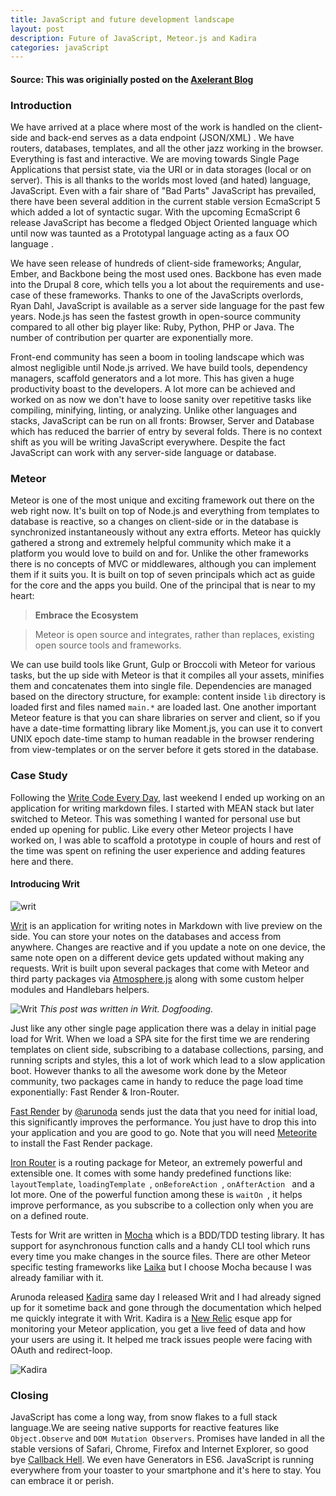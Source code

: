 ```yaml
---
title: JavaScript and future development landscape
layout: post
description: Future of JavaScript, Meteor.js and Kadira
categories: javaScript
---
```

<h4 class='message'> Source: This was originially posted on the <a href="http://www.axelerant.com/blog/javascript-and-future-development-landscape">Axelerant Blog</a></h4>

### Introduction

We have arrived at a place where most of the work is handled on the client-side and back-end serves as a data endpoint (JSON/XML) . We have routers, databases, templates, and all the other jazz working in the browser. Everything is fast and interactive. We are moving towards Single Page Applications that persist state, via the URI or in data storages (local or on server). This is all thanks to the worlds most loved  (and hated) language, JavaScript. Even with a fair share of "Bad Parts" JavaScript has prevailed, there have been several addition in the current stable version EcmaScript 5 which added a lot of syntactic sugar. With the upcoming EcmaScript 6 release JavaScript has become a fledged Object Oriented language which until now was taunted as a Prototypal language acting as a faux OO language .

We have seen release of hundreds of client-side frameworks; Angular, Ember, and Backbone being the most used ones. Backbone has even made into the Drupal 8 core, which tells you a lot about the requirements and use-case of these frameworks. Thanks to one of the JavaScripts overlords, Ryan Dahl, JavaScript is available as a server side language for the past few years. Node.js has seen the fastest growth in open-source community compared to all other big player like: Ruby, Python, PHP or Java.  The number of contribution per quarter are exponentially more.

Front-end community has seen a boom in tooling landscape which was almost negligible until Node.js arrived. We have build tools, dependency managers, scaffold generators and a lot more. This has given a huge productivity boast to the developers. A lot more can be achieved and worked on as now we don't have to loose sanity over repetitive tasks like compiling, minifying, linting, or analyzing. Unlike other languages and stacks, JavaScript can be run on all fronts: Browser, Server and Database which has reduced the barrier of entry by several folds. There is no context shift as you will be writing JavaScript everywhere. Despite the fact JavaScript can work with any server-side language or database.


### Meteor
Meteor is one of the most unique and exciting framework out there on the web right now. It's built on top of Node.js and everything from templates to database is reactive, so a changes on client-side or in the database is synchronized instantaneously without any extra efforts. Meteor has quickly gathered a strong and extremely helpful community which make it a platform you would love to build on and for. Unlike the other frameworks there is no concepts of MVC or middlewares, although you can implement them if it suits you. It is built on top of seven principals which act as guide for the core and the apps you build. One of the principal that is near to my heart:

> **Embrace the Ecosystem**

>  Meteor is open source and integrates, rather than replaces, existing open source tools and frameworks.

We can use build tools like Grunt, Gulp or Broccoli  with Meteor for various tasks, but the up side with Meteor is that it compiles all your assets, minifies them and concatenates them into single file. Dependencies are managed based on the directory structure, for example: content inside `lib` directory is loaded first and files named `main.*` are loaded last. One another important Meteor feature is that you can share libraries on server and client, so if you have a date-time formatting library like Moment.js, you can use it to convert UNIX epoch date-time stamp to human readable in the browser rendering from view-templates or on the server before it gets stored in the database.


### Case Study
Following the [Write Code Every Day](http://ejohn.org/blog/write-code-every-day/), last weekend I ended up working on an application for writing  markdown files. I started with MEAN stack but later switched to Meteor. This was something I wanted for personal use but ended up opening for public. Like every other Meteor projects I have worked on, I was able to scaffold a prototype in couple of hours and rest of the time was spent on refining the user experience and adding features here and there.

#### Introducing Writ
![writ](http://writ.bassam.co/writ.png)

[Writ](http://writ.bassam.co/) is an application for writing notes in Markdown with live preview on the side. You can store your notes on the databases and access from anywhere. Changes are reactive and if you update a note on one device, the same note open on a different device gets updated without making any requests. Writ is built upon several packages that come with Meteor and third party packages via [Atmosphere.js](http://atmospherejs.com/) along with some custom helper modules and Handlebars helpers.

![Writ](http://f.cl.ly/items/3R0R1h1C3H2h3o0M2u0I/Screen%20Shot%202014-06-06%20at%2012.16.37%20AM.png)
_This post was written in Writ. Dogfooding._

Just like any other single page application there was a delay in initial page load for Writ.  When we load a SPA site for the first time we are rendering templates on client side, subscribing to a database collections, parsing, and running scripts and styles, this a lot of work which lead to a slow application boot. However thanks to all the awesome work done by the Meteor community, two packages came in handy to reduce the page load time exponentially: Fast Render & Iron-Router.

 [Fast Render](https://github.com/arunoda/meteor-fast-render/) by [@arunoda](http://twitter.com/arunoda) sends just the data that you need for initial load, this significantly improves the performance.  You just have to drop this into your application and you are good to go. Note that you will need [Meteorite](https://github.com/oortcloud/meteorite/) to install the Fast Render package.

[Iron Router](https://github.com/EventedMind/iron-router/) is a routing package for Meteor, an extremely powerful and extensible one.  It comes with some handy predefined functions like: `layoutTemplate`, `loadingTemplate `,  `onBeforeAction `, `onAfterAction ` and a lot more. One of the powerful function among these is `waitOn `, it helps improve performance, as you subscribe to a collection only when you are on a defined route.

Tests for Writ are written in [Mocha](http://visionmedia.github.io/mocha/) which is a BDD/TDD testing library. It has support for asynchronous function calls and a handy CLI tool which runs every time you make changes in the source files. There are other Meteor specific testing frameworks like [Laika](https://github.com/arunoda/laika) but I choose Mocha because I was already familiar with it.

Arunoda released [Kadira](https://kadira.io) same day I released Writ and I had already signed up for it sometime back and gone through the documentation which helped me quickly integrate it with Writ. Kadira is a [New Relic](http://newrelic.com/) esque app for monitoring your Meteor application, you get a live feed of data and how your users are using it. It helped me track issues people were facing with OAuth and redirect-loop.

![Kadira](http://f.cl.ly/items/0u0S0a2v3S1D1f1o192t/Screen%20Shot%202014-06-05%20at%2010.02.31%20PM.png)

### Closing
JavaScript has come a long way, from snow flakes to a full stack language.We are seeing native supports for reactive features like `Object.Observe` and `DOM Mutation Observers`. Promises have landed in all the stable versions of Safari, Chrome, Firefox and Internet Explorer, so good bye [Callback Hell](http://callbackhell.com/). We even have Generators in ES6. JavaScript is running everywhere from your toaster to your smartphone and it's here to stay. You can embrace it or perish.